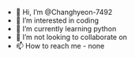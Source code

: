 - 👋 Hi, I’m @Changhyeon-7492
- 👀 I’m interested in coding
- 🌱 I’m currently learning python
- 💞️ I’m not looking to collaborate on
- 📫 How to reach me - none

<!---
Changhyeon-193/Changhyeon-193 is a ✨ special ✨ repository because its `README.md` (this file) appears on your GitHub profile.
You can click the Preview link to take a look at your changes.
--->
